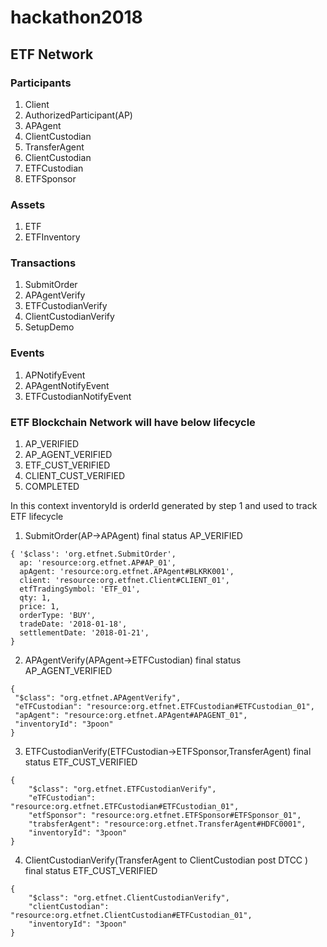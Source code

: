 # hackathon2018
## ETF Network

### Participants
1) Client
2) AuthorizedParticipant(AP)
3) APAgent
4) ClientCustodian
5) TransferAgent
6) ClientCustodian
7) ETFCustodian
8) ETFSponsor


### Assets
1) ETF
2) ETFInventory

### Transactions
1) SubmitOrder
2) APAgentVerify
3) ETFCustodianVerify
4) ClientCustodianVerify
6) SetupDemo

### Events

 1) APNotifyEvent 
 2) APAgentNotifyEvent
 3) ETFCustodianNotifyEvent 



### ETF Blockchain Network will have below lifecycle
1) AP_VERIFIED
2) AP_AGENT_VERIFIED
3) ETF_CUST_VERIFIED
4) CLIENT_CUST_VERIFIED
5) COMPLETED

In this context inventoryId is orderId generated by step 1 and used to track ETF lifecycle

1) SubmitOrder(AP->APAgent) final status AP_VERIFIED 
```
{ '$class': 'org.etfnet.SubmitOrder',
  ap: 'resource:org.etfnet.AP#AP_01',
  apAgent: 'resource:org.etfnet.APAgent#BLKRK001',
  client: 'resource:org.etfnet.Client#CLIENT_01',
  etfTradingSymbol: 'ETF_01',
  qty: 1,
  price: 1,
  orderType: 'BUY',
  tradeDate: '2018-01-18',
  settlementDate: '2018-01-21',
}

```
2) APAgentVerify(APAgent->ETFCustodian) final status AP_AGENT_VERIFIED 
```
{
 "$class": "org.etfnet.APAgentVerify",
 "eTFCustodian": "resource:org.etfnet.ETFCustodian#ETFCustodian_01",
 "apAgent": "resource:org.etfnet.APAgent#APAGENT_01",
 "inventoryId": "3poon"
}
```
3) ETFCustodianVerify(ETFCustodian->ETFSponsor,TransferAgent) final status ETF_CUST_VERIFIED 
```
{
    "$class": "org.etfnet.ETFCustodianVerify",
    "eTFCustodian": "resource:org.etfnet.ETFCustodian#ETFCustodian_01",
    "etfSponsor": "resource:org.etfnet.ETFSponsor#ETFSponsor_01",
    "trabsferAgent": "resource:org.etfnet.TransferAgent#HDFC0001",
    "inventoryId": "3poon"
}
```
4) ClientCustodianVerify(TransferAgent to ClientCustodian post DTCC ) final status ETF_CUST_VERIFIED 
```
{
    "$class": "org.etfnet.ClientCustodianVerify",
    "clientCustodian": "resource:org.etfnet.ClientCustodian#ETFCustodian_01",
    "inventoryId": "3poon"
}
```